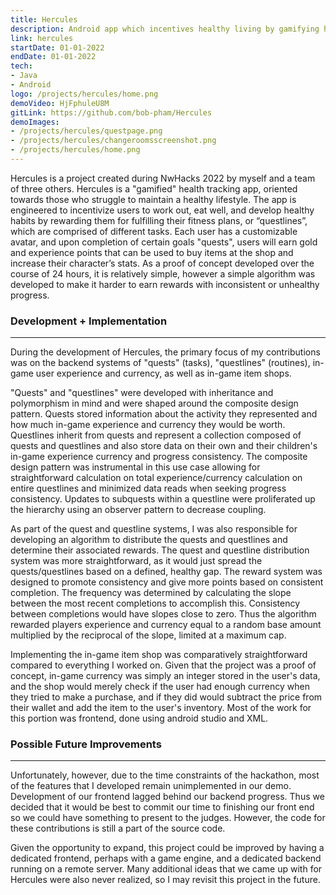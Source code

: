 ```yaml
---
title: Hercules
description: Android app which incentives healthy living by gamifying healthy habits
link: hercules 
startDate: 01-01-2022
endDate: 01-01-2022
tech: 
- Java
- Android
logo: /projects/hercules/home.png
demoVideo: HjFphuleU8M
gitLink: https://github.com/bob-pham/Hercules
demoImages:
- /projects/hercules/questpage.png
- /projects/hercules/changeroomsscreenshot.png
- /projects/hercules/home.png
---
```


Hercules is a project created during NwHacks 2022 by myself and a team of three
others. Hercules is a "gamified" health tracking app, oriented towards those
who struggle to maintain a healthy lifestyle. The app is engineered to
incentivize users to work out, eat well, and develop healthy habits by
rewarding them for fulfilling their fitness plans, or “questlines”, which are
comprised of different tasks. Each user has a customizable avatar, and upon
completion of certain goals "quests", users will earn gold and experience
points that can be used to buy items at the shop and increase their character’s
stats. As a proof of concept developed over the course of 24 hours, it is
relatively simple, however a simple algorithm was developed to make it harder
to earn rewards with inconsistent or unhealthy progress.

### Development + Implementation

---

During the development of Hercules, the primary focus of my contributions was
on the backend systems of "quests" (tasks), "questlines" (routines), in-game
user experience and currency, as well as in-game item shops.

"Quests" and "questlines" were developed with inheritance and polymorphism in
mind and were shaped around the composite design pattern. Quests stored
information about the activity they represented and how much in-game experience
and currency they would be worth. Questlines inherit from quests and represent
a collection composed of quests and questlines and also store data on their own
and their children's in-game experience currency and progress consistency. The
composite design pattern was instrumental in this use case allowing for
straightforward calculation on total experience/currency calculation on entire
questlines and minimized data reads when seeking progress consistency. Updates
to subquests within a questline were proliferated up the hierarchy using an
observer pattern to decrease coupling.

As part of the quest and questline systems, I was also responsible for
developing an algorithm to distribute the quests and questlines and determine
their associated rewards. The quest and questline distribution system was more
straightforward, as it would just spread the quests/questlines based on a
defined, healthy gap. The reward system was designed to promote consistency and
give more points based on consistent completion. The frequency was determined
by calculating the slope between the most recent completions to accomplish
this. Consistency between completions would have slopes close to zero. Thus the
algorithm rewarded players experience and currency equal to a random base
amount multiplied by the reciprocal of the slope, limited at a maximum cap.

Implementing the in-game item shop was comparatively straightforward compared
to everything I worked on. Given that the project was a proof of concept,
in-game currency was simply an integer stored in the user's data, and the shop
would merely check if the user had enough currency when they tried to make a
purchase, and if they did would subtract the price from their wallet and add
the item to the user's inventory. Most of the work for this portion was
frontend, done using android studio and XML.

### Possible Future Improvements

---

Unfortunately, however, due to the time constraints of the hackathon, most of
the features that I developed remain unimplemented in our demo. Development of
our frontend lagged behind our backend progress. Thus we decided that it would
be best to commit our time to finishing our front end so we could have
something to present to the judges. However, the code for these contributions
is still a part of the source code.

Given the opportunity to expand, this project could be improved by having a
dedicated frontend, perhaps with a game engine, and a dedicated backend running
on a remote server. Many additional ideas that we came up with for Hercules
were also never realized, so I may revisit this project in the future.
